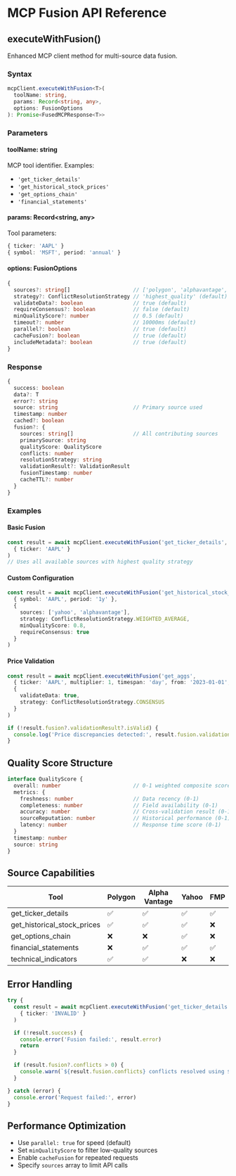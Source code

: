 # MCP Fusion API Reference

## executeWithFusion()

Enhanced MCP client method for multi-source data fusion.

### Syntax
```typescript
mcpClient.executeWithFusion<T>(
  toolName: string,
  params: Record<string, any>,
  options: FusionOptions
): Promise<FusedMCPResponse<T>>
```

### Parameters

#### toolName: string
MCP tool identifier. Examples:
- `'get_ticker_details'`
- `'get_historical_stock_prices'`
- `'get_options_chain'`
- `'financial_statements'`

#### params: Record<string, any>
Tool parameters:
```typescript
{ ticker: 'AAPL' }
{ symbol: 'MSFT', period: 'annual' }
```

#### options: FusionOptions
```typescript
{
  sources?: string[]                    // ['polygon', 'alphavantage', 'yahoo']
  strategy?: ConflictResolutionStrategy // 'highest_quality' (default)
  validateData?: boolean                // true (default)
  requireConsensus?: boolean            // false (default)
  minQualityScore?: number              // 0.5 (default)
  timeout?: number                      // 10000ms (default)
  parallel?: boolean                    // true (default)
  cacheFusion?: boolean                 // true (default)
  includeMetadata?: boolean             // true (default)
}
```

### Response

```typescript
{
  success: boolean
  data?: T
  error?: string
  source: string                        // Primary source used
  timestamp: number
  cached?: boolean
  fusion?: {
    sources: string[]                   // All contributing sources
    primarySource: string
    qualityScore: QualityScore
    conflicts: number
    resolutionStrategy: string
    validationResult?: ValidationResult
    fusionTimestamp: number
    cacheTTL?: number
  }
}
```

### Examples

#### Basic Fusion
```typescript
const result = await mcpClient.executeWithFusion('get_ticker_details',
  { ticker: 'AAPL' }
)
// Uses all available sources with highest quality strategy
```

#### Custom Configuration
```typescript
const result = await mcpClient.executeWithFusion('get_historical_stock_prices',
  { symbol: 'AAPL', period: '1y' },
  {
    sources: ['yahoo', 'alphavantage'],
    strategy: ConflictResolutionStrategy.WEIGHTED_AVERAGE,
    minQualityScore: 0.8,
    requireConsensus: true
  }
)
```

#### Price Validation
```typescript
const result = await mcpClient.executeWithFusion('get_aggs',
  { ticker: 'AAPL', multiplier: 1, timespan: 'day', from: '2023-01-01', to: '2023-12-31' },
  {
    validateData: true,
    strategy: ConflictResolutionStrategy.CONSENSUS
  }
)

if (!result.fusion?.validationResult?.isValid) {
  console.log('Price discrepancies detected:', result.fusion.validationResult.discrepancies)
}
```

## Quality Score Structure

```typescript
interface QualityScore {
  overall: number                       // 0-1 weighted composite score
  metrics: {
    freshness: number                   // Data recency (0-1)
    completeness: number                // Field availability (0-1)
    accuracy: number                    // Cross-validation result (0-1)
    sourceReputation: number            // Historical performance (0-1)
    latency: number                     // Response time score (0-1)
  }
  timestamp: number
  source: string
}
```

## Source Capabilities

| Tool | Polygon | Alpha Vantage | Yahoo | FMP |
|------|---------|---------------|--------|-----|
| get_ticker_details | ✅ | ✅ | ✅ | ✅ |
| get_historical_stock_prices | ✅ | ✅ | ✅ | ❌ |
| get_options_chain | ❌ | ❌ | ✅ | ❌ |
| financial_statements | ❌ | ✅ | ✅ | ✅ |
| technical_indicators | ✅ | ✅ | ❌ | ❌ |

## Error Handling

```typescript
try {
  const result = await mcpClient.executeWithFusion('get_ticker_details',
    { ticker: 'INVALID' }
  )

  if (!result.success) {
    console.error('Fusion failed:', result.error)
    return
  }

  if (result.fusion?.conflicts > 0) {
    console.warn(`${result.fusion.conflicts} conflicts resolved using ${result.fusion.resolutionStrategy}`)
  }

} catch (error) {
  console.error('Request failed:', error)
}
```

## Performance Optimization

- Use `parallel: true` for speed (default)
- Set `minQualityScore` to filter low-quality sources
- Enable `cacheFusion` for repeated requests
- Specify `sources` array to limit API calls